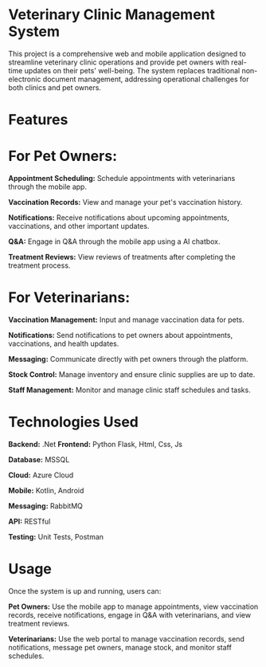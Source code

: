 # Veterinary Clinic Management System
This project is a comprehensive web and mobile application designed to streamline veterinary clinic operations and provide pet owners with real-time updates on their pets' well-being. The system replaces traditional non-electronic document management, addressing operational challenges for both clinics and pet owners.

# Features
# For Pet Owners:
**Appointment Scheduling:** Schedule appointments with veterinarians through the mobile app.

**Vaccination Records:** View and manage your pet's vaccination history.

**Notifications:** Receive notifications about upcoming appointments, vaccinations, and other important updates.

**Q&A:** Engage in Q&A through the mobile app using a AI chatbox.

**Treatment Reviews:** View reviews of treatments after completing the treatment process.

# For Veterinarians:
**Vaccination Management:** Input and manage vaccination data for pets.

**Notifications:** Send notifications to pet owners about appointments, vaccinations, and health updates.

**Messaging:** Communicate directly with pet owners through the platform.

**Stock Control:** Manage inventory and ensure clinic supplies are up to date.

**Staff Management:** Monitor and manage clinic staff schedules and tasks.

# Technologies Used
**Backend:** .Net
**Frontend:** Python Flask, Html, Css, Js

**Database:** MSSQL

**Cloud:** Azure Cloud

**Mobile:** Kotlin, Android

**Messaging:** RabbitMQ

**API:** RESTful

**Testing:** Unit Tests, Postman

# Usage
Once the system is up and running, users can:

**Pet Owners:** Use the mobile app to manage appointments, view vaccination records, receive notifications, engage in Q&A with veterinarians, and view treatment reviews.

**Veterinarians:** Use the web portal to manage vaccination records, send notifications, message pet owners, manage stock, and monitor staff schedules.
